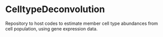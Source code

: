 # CelltypeDeconvolution
Repository to host codes to estimate member cell type abundances from cell population, using gene expression data.
